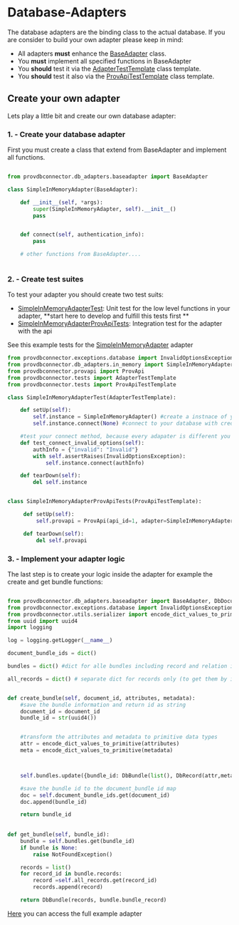 # Database-Adapters 

The database adapters are the binding class to the actual database. 
If you are consider to build your own adapter please keep in mind: 

* All adapters **must** enhance the [BaseAdapter](./../provdbconnector/db_adapters/baseadapter.py) class. 
* You **must** implement all specified functions in BaseAdapter
* You **should** test it via the [AdapterTestTemplate](./../provdbconnector/tests/db_adapters/test_baseadapter.py) class template. 
* You **should** test it also via the [ProvApiTestTemplate](./../provdbconnector/tests/test_provapi.py) class template. 


## Create your own adapter

Lets play a little bit and create our own database adapter: 

### 1. - Create your database adapter

First you must create a class that extend from BaseAdapter and implement all functions.

```python 

from provdbconnector.db_adapters.baseadapter import BaseAdapter

class SimpleInMemoryAdapter(BaseAdapter):

    def __init__(self, *args):
        super(SimpleInMemoryAdapter, self).__init__()
        pass


    def connect(self, authentication_info):
        pass

    # other functions from BaseAdapter....
    
```


### 2. - Create test suites 

To test your adapter you should create two test suits: 

 * [SimpleInMemoryAdapterTest](./../provdbconnector/tests/db_adapters/in_memory/test_simple_in_memory.py): Unit test for the low level functions in your adapter, **start here to develop and fulfill this tests first ** 
 * [SimpleInMemoryAdapterProvApiTests](./../provdbconnector/tests/db_adapters/in_memory/test_simple_in_memory.py): Integration test for the adapter with the api
 
 See this example tests for the [SimpleInMemoryAdapter](./../provdbconnector/db_adapters/in_memory/simple_in_memory.py) adapter

```python
from provdbconnector.exceptions.database import InvalidOptionsException
from provdbconnector.db_adapters.in_memory import SimpleInMemoryAdapter
from provdbconnector.provapi import ProvApi
from provdbconnector.tests import AdapterTestTemplate
from provdbconnector.tests import ProvApiTestTemplate

class SimpleInMemoryAdapterTest(AdapterTestTemplate):

    def setUp(self):
        self.instance = SimpleInMemoryAdapter() #create a instnace of your adapter 
        self.instance.connect(None) #connect to your database with credentials

    #test your connect method, because every adapater is different you have to write your own test
    def test_connect_invalid_options(self):
        authInfo = {"invalid": "Invalid"}
        with self.assertRaises(InvalidOptionsException):
            self.instance.connect(authInfo)

    def tearDown(self):
        del self.instance


class SimpleInMemoryAdapterProvApiTests(ProvApiTestTemplate):

     def setUp(self):
         self.provapi = ProvApi(api_id=1, adapter=SimpleInMemoryAdapter, auth_info=None)

     def tearDown(self):
         del self.provapi

```

### 3. - Implement your adapter logic 

The last step is to create your logic inside the adapter for example the create and get bundle functions: 


```python 

from provdbconnector.db_adapters.baseadapter import BaseAdapter, DbDocument, DbBundle, DbRecord, DbRelation
from provdbconnector.exceptions.database import InvalidOptionsException, NotFoundException
from provdbconnector.utils.serializer import encode_dict_values_to_primitive
from uuid import uuid4
import logging

log = logging.getLogger(__name__)

document_bundle_ids = dict()

bundles = dict() #dict for alle bundles including record and relation information

all_records = dict() # separate dict for records only (to get them by id)


def create_bundle(self, document_id, attributes, metadata):
    #save the bundle information and return id as string
    document_id = document_id
    bundle_id = str(uuid4())


    #transform the attributes and metadata to primitive data types
    attr = encode_dict_values_to_primitive(attributes)
    meta = encode_dict_values_to_primitive(metadata)



    self.bundles.update({bundle_id: DbBundle(list(), DbRecord(attr,meta))})

    #save the bundle id to the document_bundle id map 
    doc = self.document_bundle_ids.get(document_id)
    doc.append(bundle_id)

    return bundle_id
    
    
def get_bundle(self, bundle_id):
    bundle = self.bundles.get(bundle_id)
    if bundle is None:
        raise NotFoundException()

    records = list()
    for record_id in bundle.records:
        record =self.all_records.get(record_id)
        records.append(record)

    return DbBundle(records, bundle.bundle_record)
```

[Here](./../provdbconnector/db_adapters/in_memory/simple_in_memory.py) you can access the full example adapter 

